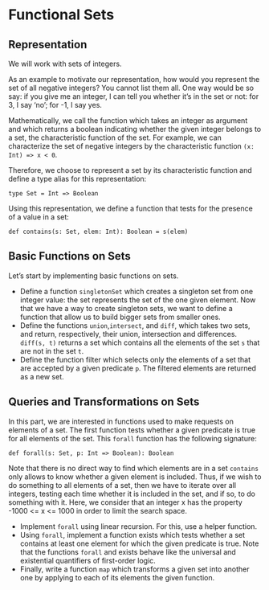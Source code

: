 # Functional Sets
## Representation

We will work with sets of integers.

As an example to motivate our representation, how would you represent
the set of all negative integers? You cannot list them all. One way
would be so say: if you give me an integer, I can tell you whether it’s
in the set or not: for 3, I say ‘no’; for -1, I say yes.

Mathematically, we call the function which takes an integer as argument
and which returns a boolean indicating whether the given integer belongs
to a set, the characteristic function of the set. For example, we can
characterize the set of negative integers by the characteristic function
`(x: Int) => x < 0`.

Therefore, we choose to represent a set by its characteristic function
and define a type alias for this representation:

    type Set = Int => Boolean
Using this representation, we define a function that tests for the presence of a value in a set:

    def contains(s: Set, elem: Int): Boolean = s(elem)

## Basic Functions on Sets
Let’s start by implementing basic functions on sets.

* Define a function `singletonSet` which creates a singleton set from one
  integer value: the set represents the set of the one given element. Now
  that we have a way to create singleton sets, we want to define a
  function that allow us to build bigger sets from smaller ones.
* Define the functions `union`,`intersect`, and `diff`, which takes two sets,
  and return, respectively, their union, intersection and differences.
  `diff(s, t)` returns a set which contains all the elements of the set `s`
  that are not in the set `t`.
* Define the function filter which selects only the elements of a set
  that are accepted by a given predicate `p`. The filtered elements are
  returned as a new set.

## Queries and Transformations on Sets
In this part, we are interested in functions used to make requests on
elements of a set. The first function tests whether a given predicate is
true for all elements of the set. This `forall` function has the following
signature:

    def forall(s: Set, p: Int => Boolean): Boolean

Note that there is no direct way to find which elements are in a set
`contains` only allows to know whether a given element is included. Thus,
if we wish to do something to all elements of a set, then we have to
iterate over all integers, testing each time whether it is included in
the set, and if so, to do something with it. Here, we consider that an
integer x has the property -1000 <= x <= 1000 in order to limit the
search space.
* Implement `forall` using linear recursion. For this, use a helper
  function.
* Using `forall`, implement a function exists which tests whether a set
  contains at least one element for which the given predicate is true.
  Note that the functions `forall` and exists behave like the universal
  and existential quantifiers of first-order logic.
* Finally, write a function `map` which transforms a given set into
  another one by applying to each of its elements the given function.
